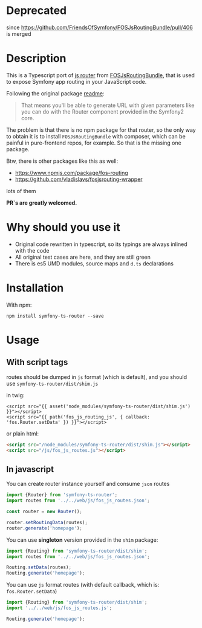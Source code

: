 # Deprecated
since https://github.com/FriendsOfSymfony/FOSJsRoutingBundle/pull/406 is merged

# Description

This is a Typescript port of [js router](https://github.com/FriendsOfSymfony/FOSJsRoutingBundle/blob/master/Resources/js/router.js) from [FOSJsRoutingBundle](https://github.com/FriendsOfSymfony/FOSJsRoutingBundle), 
that is used to expose Symfony app routing in your JavaScript code. 

Following the original package [readme](https://github.com/FriendsOfSymfony/FOSJsRoutingBundle#readme):
> That means you'll be able to generate URL with given parameters 
like you can do with the Router component provided in the Symfony2 core.
                                                                                                                                                                                                                                                                                           
The problem is that there is no npm package for that router, so the only way to obtain it 
is to install `FOSJsRoutingBundle` with composer, which can be painful in pure-frontend repos, for example.
So that is the missing one package.

Btw, there is other packages like this as well:
- https://www.npmjs.com/package/fos-routing 
- https://github.com/vladislavs/fosjsrouting-wrapper

lots of them

**PR`s are greatly welcomed.**

# Why should you use it

- Original code rewritten in typescript, so its typings are always inlined with the code
- All original test cases are here, and they are still green
- There is es5 UMD modules, source maps and `d.ts` declarations 


# Installation

With npm:
```
npm install symfony-ts-router --save
```

# Usage

## With script tags
 
routes should be dumped in `js` format (which is default), 
and you should use `symfony-ts-router/dist/shim.js`
 
 in twig:
 ```twig
 <script src="{{ asset('node_modules/symfony-ts-router/dist/shim.js') }}"></script>
 <script src="{{ path('fos_js_routing_js', { callback: 'fos.Router.setData' }) }}"></script>
 ```
 or plain html:
  ```html
  <script src="/node_modules/symfony-ts-router/dist/shim.js"></script>
  <script src="/js/fos_js_routes.js"></script>
  ```
  
## In javascript

You can create router instance yourself and consume `json` routes
 ```js
import {Router} from 'symfony-ts-router';
import routes from '../../web/js/fos_js_routes.json';

const router = new Router();

router.setRoutingData(routes);
router.generate('homepage');
```

You can use **singleton** version provided in the `shim` package:
 ```js
import {Routing} from 'symfony-ts-router/dist/shim';
import routes from '../../web/js/fos_js_routes.json';

Routing.setData(routes);
Routing.generate('homepage');
```

You can use `js` format routes (with default callback, which is: `fos.Router.setData`)
 ```js
import {Routing} from 'symfony-ts-router/dist/shim';
import '../../web/js/fos_js_routes.js';

Routing.generate('homepage');
```

